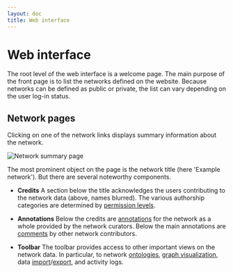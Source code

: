 ```yaml
---
layout: doc
title: Web interface
---
```


# Web interface

The root level of the web interface is a welcome page. The main purpose of the front page is to list the networks defined on the website. Because networks can be defined as public or private, the list can vary depending on the user log-in status. 


## Network pages

Clicking on one of the network links displays summary information about the network. 

![Network summary page](summary.jpg)

The most prominent object on the page is the network title (here 'Example network'). But there are several noteworthy components. 

 - **Credits** A section below the title acknowledges the users contributing to the network data (above, names blurred). The various authorship categories are determined by [permission levels](permissions.html).

 - **Annotations** Below the credits are [annotations](annotations.html) for the network as a whole provided by the network curators. Below the main annotations are [comments](commenting.html) by other network contributors.

 - **Toolbar** The toolbar provides access to other important views on the network data. In particular, to network [ontologies](ontologies.html), [graph visualization](graphs.html), data [import](dataimport.html)/[export](dataexport.html), and activity logs.

